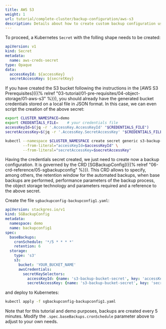 ```yaml
---
title: AWS S3
weight: 1
url: tutorial/complete-cluster/backup-configuration/aws-s3
description: Details about how to create custom backup configuration using the AWS S3 service.
---
```


To proceed, a Kubernetes `Secret` with the folling shape needs to be created:

```yaml
apiVersion: v1
kind: Secret
metadata:
  name: aws-creds-secret
type: Opaque
data:
  accessKeyId: ${accessKey}
  secretAccessKey: ${secretKey}
```

If you have created the S3 bucket following the instructions in the
[AWS S3 Prerequisites]({{% relref "03-tutorial/01-pre-requisites/04-object-storage/01-aws-s3" %}}), you should already
have the generated bucket credentials stored on a local file in JSON format. In this case, we can even script the
creation of the above secret:

```bash
export CLUSTER_NAMESPACE=demo
export CREDENTIALS_FILE=    # your credentials file
accessKeyId=$(jq -r '.AccessKey.AccessKeyId' "$CREDENTIALS_FILE")
secretAccessKey=$(jq -r '.AccessKey.SecretAccessKey' "$CREDENTIALS_FILE")

kubectl --namespace $CLUSTER_NAMESPACE create secret generic s3-backup-bucket-secret \
        --from-literal="accessKeyId=$accessKeyId" \
        --from-literal="secretAccessKey=$secretAccessKey"
```

Having the credentials secret created, we just need to create now a backup configuration. It is governed by the CRD
[SGBackupConfig]({{% relref "06-crd-reference/05-sgbackupconfig" %}}). This CRD allows to specify, among others, the
retention window for the automated backups, when base backups are performed, performance parameters of the backup
process, the object storage technology and parameters required and a reference to the above secret.

Create the file `sgbackupconfig-backupconfig1.yaml`:

```yaml
apiVersion: stackgres.io/v1
kind: SGBackupConfig
metadata:
  namespace: demo
  name: backupconfig1
spec:
  baseBackups:
    cronSchedule: '*/5 * * * *'
    retention: 6
  storage:
    type: 's3'
    s3:
      bucket: 'YOUR_BUCKET_NAME'
      awsCredentials:
        secretKeySelectors:
          accessKeyId: {name: 's3-backup-bucket-secret', key: 'accessKeyId'}
          secretAccessKey: {name: 's3-backup-bucket-secret', key: 'secretAccessKey'}
```

and deploy to Kubernetes:

```bash
kubectl apply -f sgbackupconfig-backupconfig1.yaml
```

Note that for this tutorial and demo purposes, backups are created every 5 minutes. Modify the
`.spec.baseBackups.cronSchedule` parameter above to adjust to your own needs.


